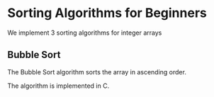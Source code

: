 # Sorting Algorithms for Beginners
We implement 3 sorting algorithms for integer arrays

## Bubble Sort

The Bubble Sort algorithm sorts the array in ascending order.

The algorithm is implemented in C.
